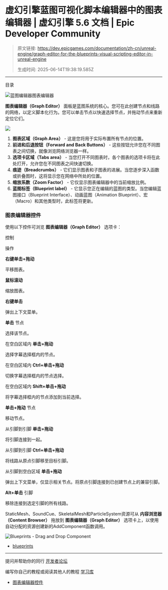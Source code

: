 # 虚幻引擎蓝图可视化脚本编辑器中的图表编辑器 | 虚幻引擎 5.6 文档 | Epic Developer Community

> 原文链接: https://dev.epicgames.com/documentation/zh-cn/unreal-engine/graph-editor-for-the-blueprints-visual-scripting-editor-in-unreal-engine
> 
> 生成时间: 2025-06-14T19:38:19.585Z

---

目录

![蓝图编辑器图表编辑器](https://dev.epicgames.com/community/api/documentation/image/91b7f418-cfd8-425e-b944-65bff664f2ca?resizing_type=fill&width=1920&height=335)

**图表编辑器（Graph Editor）** 面板是蓝图系统的核心。您可在此创建节点和线路的网络，以定义脚本化行为。您可以单击节点以快速选择节点，并拖动节点来重新定位它们。

![](https://d1iv7db44yhgxn.cloudfront.net/documentation/images/e4f58759-d7e9-4d6d-8dd4-a8b7a28c5f23/grapheditor.png)

1.  **图表区域（Graph Area）** - 这是您将用于实际布置所有节点的位置。
2.  **前进和后退按钮（Forward and Back Buttons）** - 这些按钮允许您在不同图表之间切换，就像浏览网络浏览器一样。
3.  **选项卡区域（Tabs area）** - 当您打开不同图表时，各个图表的选项卡将在此处打开，允许您在不同图表之间快速切换。
4.  **痕迹（Breadcrumbs）** - 它们显示图表和子图表的进展。当您逐步深入函数或折叠图时，这将显示您在网络中所处的位置。
5.  **缩放系数（Zoom Factor）** - 它仅显示图表编辑器中的当前缩放比例。
6.  **蓝图标签（Blueprint label）** - 它显示您正在编辑的蓝图的类型。当您编辑蓝图接口（Blueprint Interface）、动画蓝图（Animation Blueprint）、宏（Macro）和其他类型时，此标签将更新。

### 图表编辑器控件

使用以下控件可浏览 **图表编辑器（Graph Editor）** 选项卡：

控制

操作

**右键单击+拖动**

平移图表。

**鼠标滚动**

缩放图表。

**右键单击**

弹出上下文菜单。

**单击** 节点

选择该节点。

在空白区域内 **单击+拖动**

选择字幕选择框内的节点。

在空白区域内 **Ctrl+单击+拖动**

切换字幕选择框内的节点选择。

在空白区域内 **Shift+单击+拖动**

将字幕选择框内的节点添加到当前选择。

**单击+拖动** 节点

移动节点。

从引脚到引脚 **单击+拖动**

将引脚连接到一起。

从引脚到引脚 **Ctrl+单击+拖动**

将线路从原点引脚移至目标引脚。

从引脚到空白区域 **单击+拖动**

弹出上下文菜单，仅显示相关节点。将原点引脚连接到已创建节点上的兼容引脚。

**Alt+单击** 引脚

移除连接到选定引脚的所有线路。

StaticMesh、SoundCue、SkeletalMesh和ParticleSystem资源可从 **内容浏览器（Content Browser）** 拖放到 **图表编辑器（Graph Editor）** 选项卡上，以使用自动分配的资源创建新的AddComponent函数调用。

![Blueprints - Drag and Drop Component](https://d1iv7db44yhgxn.cloudfront.net/documentation/images/65acbe96-c827-4929-9704-308423c97905/k2_component_graph_drag.png)

-   [blueprints](https://dev.epicgames.com/community/search?query=blueprints)

* * *

提问并帮助你的同行 [开发者论坛](https://forums.unrealengine.com/categories?tag=unreal-engine)

编写你自己的教程或阅读其他人的教程 [学习库](https://dev.epicgames.com/community/unreal-engine/learning)

-   [图表编辑器控件](/documentation/zh-cn/unreal-engine/graph-editor-for-the-blueprints-visual-scripting-editor-in-unreal-engine#%E5%9B%BE%E8%A1%A8%E7%BC%96%E8%BE%91%E5%99%A8%E6%8E%A7%E4%BB%B6)